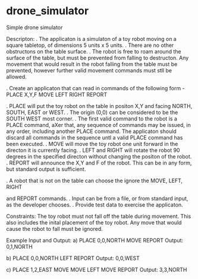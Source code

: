 # drone_simulator
Simple drone simulator

Descripton:
. The applicaton is a simulaton of a toy robot moving on a square tabletop, of dimensions 5 units x 5 units.
. There are no other obstructons on the table surface.
. The robot is free to roam around the surface of the table, but must be prevented from falling to destructon. Any movement
that would result in the robot falling from the table must be prevented, however further valid movement commands must stll
be allowed.
 
. Create an applicaton that can read in commands of the following form - PLACE X,Y,F
MOVE
LEFT
RIGHT
REPORT
 
. PLACE will put the toy robot on the table in positon X,Y and facing NORTH, SOUTH, EAST or WEST.
. The origin (0,0) can be considered to be the SOUTH WEST most corner.
. The first valid command to the robot is a PLACE command, aXer that, any sequence of commands may be issued, in any order, including another PLACE command. The applicaton should discard all commands in the sequence untl a valid PLACE command has been executed.
. MOVE will move the toy robot one unit forward in the directon it is currently facing.
. LEFT and RIGHT will rotate the robot 90 degrees in the specified directon without changing the positon of the robot.
. REPORT will announce the X,Y and F of the robot. This can be in any form, but standard output is sufficient.
 
. A robot that is not on the table can choose the ignore the MOVE, LEFT, RIGHT
 
 and REPORT commands.
. Input can be from a file, or from standard input, as the developer chooses. . Provide test data to exercise the applicaton.
 
Constraints:
The toy robot must not fall off the table during movement. This also includes the inital placement of the toy robot.
Any move that would cause the robot to fall must be ignored.
 
Example Input and Output:
a)
PLACE 0,0,NORTH
MOVE
REPORT
Output: 0,1,NORTH
 
b)
PLACE 0,0,NORTH
LEFT
REPORT
Output: 0,0,WEST
 
c)
PLACE 1,2,EAST
MOVE
MOVE
LEFT
MOVE
REPORT
Output: 3,3,NORTH
